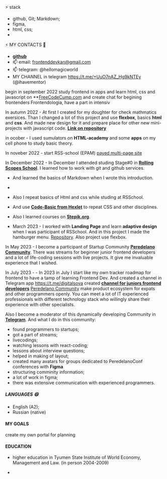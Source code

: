 ⚡ stack

- github, Git; Markdown;
- figma,
- html, css;
- 

⚡ MY CONTACTS 💬
- **[github](https://github.com/hellomagicworld)**
- 📫 email: frontenddevkan@gmail.com 
- 📫 telegram: @hellomagicworld
- MY CHANNEL in telegram https://t.me/+UuO7nAZ_Hg9kNTEy (@ihavementor) 

begin in september 2022 study frontend in apps and learn html, css and javascript on **[FreeCodeCump.com](freeCodeCump.com)
and create chat for begining frontenders Frontendologia, have a part in intensiv 

In autumn 2022 - At first I created for my doughter for check mathmatics exersices. Than I changed a lot of this project and use **flexbox**, basics **html** and **css**. And made new design for it and prepare place
for other new mini-projects with javascript code. **[Link on repository](https://github.com/frontenddevkan/PortalForApps)**
 
in ocober  - I used sumulators on **HTML-academy** and some **apps** on my cell phone to study basic theory.

In noveber 2022 - start RSS-school (EPAM)
[payed multi-page site](https://doctorhomeopath.ru)

In December 2022 - In December I attended studing Stage#0 in **[Rolling Scopes School](https://rollingscopes.com/)**. I learned how to work with git and github services.
- And learned the basics of Markdown when I wrote this introduction.
- 
- Also I repeat basics of Html and css while studing at RSSchool.
- And use **[Code-Basic from Hexlet](https://code-basics.com)** to repeat CSS and other disciplines.
- Also I learned courses on **[Stepik.org](stepik.org)**.

- March 2023 - I worked with **Landing Page** and learn **adaptive design** when I was participant of RSSchool. And in this project I made the hamburger menu. [Repository](https://github.com/frontenddevkan/Landing). Also project use flexbox.


In May 2023 - I become a participant of Startup Community **[Peredelano Community](https://t.me/+SFNoVxR6Nk85ZDYy)**. There was streams for beginner junior frontend developers and a lot of life-coding sessions with live projects. It give me invaluable experience that I wished.

In July 2023 - - In 2023 in July I start like my own tracker roadmap for frontend to have a tamp of learning Frontend Dev. And created a channel in Telegram app https://t.me/digitalsova
created **[channel for juniors frontend developers](https://t.me/digitalsova)**
[Peredelano Community](https://t.me/+SFNoVxR6Nk85ZDYy) make product ecosystem for expats and other programmers openly. You can meet a lot of IT experienced professionals with different technology stack who willingly share their experience with other specialists.

Also I become a moderator of this dynamically developing Community in **[Telegram](https://t.me/+SFNoVxR6Nk85ZDYy)**.
And what I do in this community:

- found programmers to startups;
- got a part of streams;
- livecodings;
- watching lessons with react-coding;
- lessons about interview questions;
- helped in making of layout;
- created many avatars for groups dedicated to PeredelanoConf conferences with **Figma**
- structuring comminity information;
- a lot of work in figma;
- there was extensive communication with experienced programmers.


##### LANGUAGES 😄
- English (A2);
- Russian (native)

#### MY GOALS

create my own portal for planning 

#### EDUCATION
- higher education in Tyumen State Institute of World Economy, Management and Law. (in person 2004-2009)

- 

